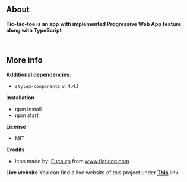 ## About

**Tic-tac-toe is an app with implemented Progressive Web App feature along with TypeScript**

<br/>

## More info

**Additional dependencies:**

- `styled-components` v. 4.4.1

**Installation**

- npm install
- npm start 

**License**
- MIT

**Credits**

- icon made by: <a href="https://www.flaticon.com/authors/eucalyp" title="Eucalyp">Eucalyp</a> from <a href="https://www.flaticon.com/" title="Flaticon">www.flaticon.com</a>

**Live website**
You can find a live website of this project under **[This](https://pwa-tictactoe-klauza.netlify.com/)** link
